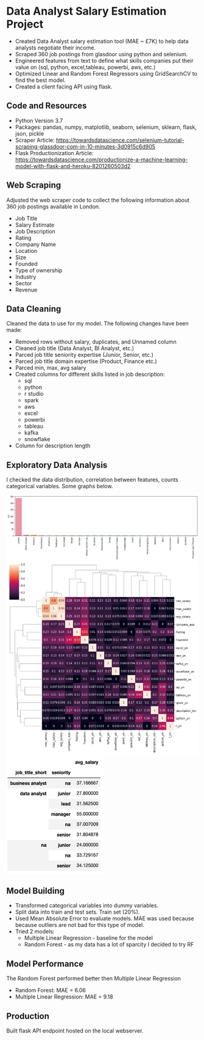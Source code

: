 # Data Analyst Salary Estimation Project
- Created Data Analyst salary estimation tool (MAE ~ £7K) to help data analysts negotiate their income.
- Scraped 360 job postings from glasdoor using python and selenium.
- Engineered features from text to define what skills companies put their value on (sql, python, excel,tableau, powerbi, aws, etc.) 
- Optimized Linear and Random Forest Regressors using GridSearchCV to find the best model.
- Created a client facing API using flask.


## Code and Resources

- Python Version 3.7
- Packages: pandas, numpy, matplotlib, seaborn, selenium, sklearn, flask, json, pickle
- Scraper Article: https://towardsdatascience.com/selenium-tutorial-scraping-glassdoor-com-in-10-minutes-3d0915c6d905
- Flask Productionization Article: https://towardsdatascience.com/productionize-a-machine-learning-model-with-flask-and-heroku-8201260503d2


## Web Scraping
Adjusted the web scraper code to collect the following information about 360 job postings available in London.
  - Job Title
  - Salary Estimate
  - Job Description
  - Rating
  - Company Name
  - Location
  - Size
  - Founded
  - Type of ownership
  - Industry
  - Sector
  - Revenue
  
## Data Cleaning

Cleaned the data to use for my model. The following changes have been made:

 - Removed rows without salary, duplicates, and Unnamed column
 - Cleaned job title (Data Analyst, BI Analyst, etc.)
 - Parced job title seniority expertise (Junior, Senior, etc.)
 - Parced job title domain expertise (Product, Finance etc.)
 - Parced min, max, avg salary
 - Created columns for different skills listed in job description:
   - sql
   - python
   - r studio
   - spark
   - aws
   - excel
   - powerbi
   - tableau
   - kafka
   - snowflake
- Column for description length


## Exploratory Data Analysis

I checked the data distribution, correlation between features, counts categorical variables. Some graphs below. 

![](images/ds_salary_eda_barplot.png)
![](images/ds_salary_eda_clustermap.png)
![](images/ds_salary_eda_pivot.png)


## Model Building

- Transformed categorical variables into dummy variables. 
- Split data into train and test sets. Train set (20%).
- Used Mean Absolute Error to evaluate models. MAE was used because because outliers are not bad for this type of model.
- Tried 2 models:
  - Multiple Linear Regression - baseline for the model
  - Random Forest - as my data has a lot of sparcity I decided to try RF

## Model Performance

The Random Forest performed better then Multiple Linear Regression

- Random Forest: MAE = 6.06
- Multiple Linear Regression: MAE = 9.18


## Production

Built flask API endpoint hosted on the local webserver.










